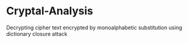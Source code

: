 # Cryptal-Analysis
Decrypting cipher text encrypted by monoalphabetic substitution using dictionary closure attack
